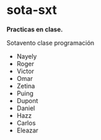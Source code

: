 # sota-sxt

**Practicas en clase.**

Sotavento clase programación

- Nayely
- Roger
- Victor
- Omar
- Zetina
- Puing
- Dupont
- Daniel
- Hazz
- Carlos
- Eleazar


